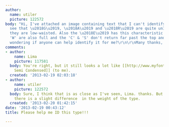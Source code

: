 ```yaml
---
author:
  name: utiler
  picture: 122572
body: "Hi, I've attached an image containing text that I can't identify. As you will
  see that \u2018G\u2019, \u2018A\u2019 and \u2018R\u2019 are quite unique in that
  they are low-waisted. Also the \u2018E\u2019 has this characteristic. The 'M' &
  'W' are also full and the 'C' & 'S' don't return far past the top and bottom line....\r\n\r\nI'm
  wondering if anyone can help identify it for me?\r\n\r\nMany thanks, Andrew"
comments:
- author:
    name: Lima
    picture: 117581
  body: You're right, but it still looks a lot like [[http://www.myfonts.com/fonts/adobe/myriad/|Myriad
    Semi Condensed]] (to me).
  created: '2013-02-19 02:03:18'
- author:
    name: utiler
    picture: 122572
  body: Sure, I think that is as close as I've seen, Lima. thanks. But I still think
    there is a slight difference  in the weight of the type.
  created: '2013-02-20 01:42:15'
date: '2013-02-19 00:43:12'
title: Please help me ID this type!!!

---
```


